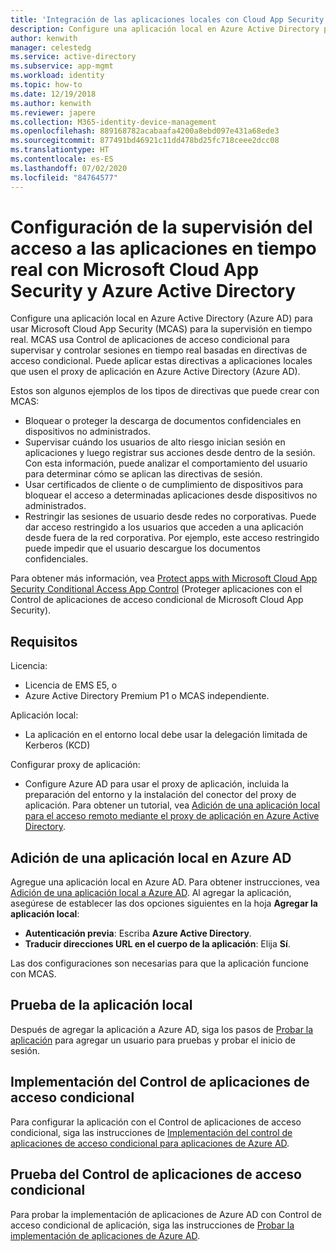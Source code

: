 ```yaml
---
title: 'Integración de las aplicaciones locales con Cloud App Security: Azure AD'
description: Configure una aplicación local en Azure Active Directory para trabajar con Microsoft Cloud App Security (MCAS). Use Control de aplicaciones de acceso condicional de MCAS para supervisar y controlar sesiones en tiempo real basadas en directivas de acceso condicional. Puede aplicar estas directivas a aplicaciones locales que usen el proxy de aplicación en Azure Active Directory (Azure AD).
author: kenwith
manager: celestedg
ms.service: active-directory
ms.subservice: app-mgmt
ms.workload: identity
ms.topic: how-to
ms.date: 12/19/2018
ms.author: kenwith
ms.reviewer: japere
ms.collection: M365-identity-device-management
ms.openlocfilehash: 889168782acabaafa4200a8ebd097e431a68ede3
ms.sourcegitcommit: 877491bd46921c11dd478bd25fc718ceee2dcc08
ms.translationtype: HT
ms.contentlocale: es-ES
ms.lasthandoff: 07/02/2020
ms.locfileid: "84764577"
---
```

# <a name="configure-real-time-application-access-monitoring-with-microsoft-cloud-app-security-and-azure-active-directory"></a>Configuración de la supervisión del acceso a las aplicaciones en tiempo real con Microsoft Cloud App Security y Azure Active Directory
Configure una aplicación local en Azure Active Directory (Azure AD) para usar Microsoft Cloud App Security (MCAS) para la supervisión en tiempo real. MCAS usa Control de aplicaciones de acceso condicional para supervisar y controlar sesiones en tiempo real basadas en directivas de acceso condicional. Puede aplicar estas directivas a aplicaciones locales que usen el proxy de aplicación en Azure Active Directory (Azure AD).

Estos son algunos ejemplos de los tipos de directivas que puede crear con MCAS:

- Bloquear o proteger la descarga de documentos confidenciales en dispositivos no administrados.
- Supervisar cuándo los usuarios de alto riesgo inician sesión en aplicaciones y luego registrar sus acciones desde dentro de la sesión. Con esta información, puede analizar el comportamiento del usuario para determinar cómo se aplican las directivas de sesión.
- Usar certificados de cliente o de cumplimiento de dispositivos para bloquear el acceso a determinadas aplicaciones desde dispositivos no administrados.
- Restringir las sesiones de usuario desde redes no corporativas. Puede dar acceso restringido a los usuarios que acceden a una aplicación desde fuera de la red corporativa. Por ejemplo, este acceso restringido puede impedir que el usuario descargue los documentos confidenciales.

Para obtener más información, vea [Protect apps with Microsoft Cloud App Security Conditional Access App Control](/cloud-app-security/proxy-intro-aad) (Proteger aplicaciones con el Control de aplicaciones de acceso condicional de Microsoft Cloud App Security).

## <a name="requirements"></a>Requisitos

Licencia:

- Licencia de EMS E5, o 
- Azure Active Directory Premium P1 o MCAS independiente.

Aplicación local:

- La aplicación en el entorno local debe usar la delegación limitada de Kerberos (KCD)

Configurar proxy de aplicación:

- Configure Azure AD para usar el proxy de aplicación, incluida la preparación del entorno y la instalación del conector del proxy de aplicación. Para obtener un tutorial, vea [Adición de una aplicación local para el acceso remoto mediante el proxy de aplicación en Azure Active Directory](application-proxy-add-on-premises-application.md). 

## <a name="add-on-premises-application-to-azure-ad"></a>Adición de una aplicación local en Azure AD

Agregue una aplicación local en Azure AD. Para obtener instrucciones, vea [Adición de una aplicación local a Azure AD](application-proxy-add-on-premises-application.md#add-an-on-premises-app-to-azure-ad). Al agregar la aplicación, asegúrese de establecer las dos opciones siguientes en la hoja **Agregar la aplicación local**:

- **Autenticación previa**: Escriba **Azure Active Directory**.
- **Traducir direcciones URL en el cuerpo de la aplicación**: Elija **Sí**.

Las dos configuraciones son necesarias para que la aplicación funcione con MCAS.

## <a name="test-the-on-premises-application"></a>Prueba de la aplicación local

Después de agregar la aplicación a Azure AD, siga los pasos de [Probar la aplicación](application-proxy-add-on-premises-application.md#test-the-application) para agregar un usuario para pruebas y probar el inicio de sesión. 

## <a name="deploy-conditional-access-app-control"></a>Implementación del Control de aplicaciones de acceso condicional

Para configurar la aplicación con el Control de aplicaciones de acceso condicional, siga las instrucciones de [Implementación del control de aplicaciones de acceso condicional para aplicaciones de Azure AD](/cloud-app-security/proxy-deployment-aad).


## <a name="test-conditional-access-app-control"></a>Prueba del Control de aplicaciones de acceso condicional

Para probar la implementación de aplicaciones de Azure AD con Control de acceso condicional de aplicación, siga las instrucciones de [Probar la implementación de aplicaciones de Azure AD](/cloud-app-security/proxy-deployment-aad).





